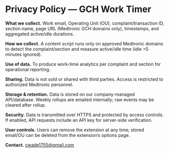 # Privacy Policy — GCH Work Timer

**What we collect.** Work email, Operating Unit (OU), complaint/transaction ID, section name, page URL (Medtronic GCH domains only), timestamps, and aggregated active/idle durations.

**How we collect.** A content script runs only on approved Medtronic domains to detect the complaint/section and measure active/idle time (idle >5 minutes ignored).

**Use of data.** To produce work-time analytics per complaint and section for operational reporting.

**Sharing.** Data is not sold or shared with third parties. Access is restricted to authorized Medtronic personnel.

**Storage & retention.** Data is stored on our company-managed API/database. Weekly rollups are emailed internally; raw events may be cleared after rollup.

**Security.** Data is transmitted over HTTPS and protected by access controls. If enabled, API requests include an API key for server-side verification.

**User controls.** Users can remove the extension at any time; stored email/OU can be deleted from the extension’s options page.

**Contact.** cwade1755@gmail.com
